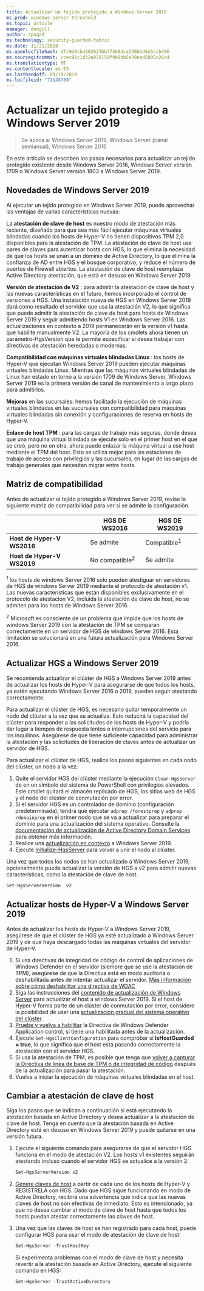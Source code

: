 ```yaml
---
title: Actualizar un tejido protegido a Windows Server 2019
ms.prod: windows-server-threshold
ms.topic: article
manager: dongill
author: rpsqrd
ms.technology: security-guarded-fabric
ms.date: 11/21/2018
ms.openlocfilehash: dfc9d9cb4282823bb774b8dca136bbd4e5ccb496
ms.sourcegitcommit: ccec91c1d32a978159f9b8bb5e39ead5805c26c4
ms.translationtype: MT
ms.contentlocale: es-ES
ms.lasthandoff: 09/19/2019
ms.locfileid: "71143768"
---
```

# <a name="upgrade-a-guarded-fabric-to-windows-server-2019"></a>Actualizar un tejido protegido a Windows Server 2019

> Se aplica a: Windows Server 2019, Windows Server (canal semianual), Windows Server 2016

En este artículo se describen los pasos necesarios para actualizar un tejido protegido existente desde Windows Server 2016, Windows Server versión 1709 o Windows Server versión 1803 a Windows Server 2019.

## <a name="whats-new-in-windows-server-2019"></a>Novedades de Windows Server 2019

Al ejecutar un tejido protegido en Windows Server 2019, puede aprovechar las ventajas de varias características nuevas:

La **atestación de clave de host** es nuestro modo de atestación más reciente, diseñado para que sea más fácil ejecutar máquinas virtuales blindadas cuando los hosts de Hyper-V no tienen dispositivos TPM 2,0 disponibles para la atestación de TPM. La atestación de clave de host usa pares de claves para autenticar hosts con HGS, lo que elimina la necesidad de que los hosts se unan a un dominio de Active Directory, lo que elimina la confianza de AD entre HGS y el bosque corporativo, y reduce el número de puertos de Firewall abiertos. La atestación de clave de host reemplaza Active Directory atestación, que está en desuso en Windows Server 2019.

**Versión de atestación de V2** : para admitir la atestación de clave de host y las nuevas características en el futuro, hemos incorporado el control de versiones a HGS. Una instalación nueva de HGS en Windows Server 2019 dará como resultado el servidor que usa la atestación V2, lo que significa que puede admitir la atestación de clave de host para hosts de Windows Server 2019 y seguir admitiendo hosts V1 en Windows Server 2016. Las actualizaciones en contexto a 2019 permanecerán en la versión v1 hasta que habilite manualmente V2. La mayoría de los cmdlets ahora tienen un parámetro-HgsVersion que le permite especificar si desea trabajar con directivas de atestación heredadas o modernas.

**Compatibilidad con máquinas virtuales blindadas Linux** : los hosts de Hyper-V que ejecutan Windows Server 2019 pueden ejecutar máquinas virtuales blindadas Linux. Mientras que las máquinas virtuales blindadas de Linux han estado en torno a la versión 1709 de Windows Server, Windows Server 2019 es la primera versión de canal de mantenimiento a largo plazo para admitirlos.

**Mejoras** en las sucursales: hemos facilitado la ejecución de máquinas virtuales blindadas en las sucursales con compatibilidad para máquinas virtuales blindadas sin conexión y configuraciones de reserva en hosts de Hyper-V.

**Enlace de host TPM** : para las cargas de trabajo más seguras, donde desea que una máquina virtual blindada se ejecute solo en el primer host en el que se creó, pero no en otra, ahora puede enlazar la máquina virtual a ese host mediante el TPM del host. Esto se utiliza mejor para las estaciones de trabajo de acceso con privilegios y las sucursales, en lugar de las cargas de trabajo generales que necesitan migrar entre hosts.

## <a name="compatibility-matrix"></a>Matriz de compatibilidad

Antes de actualizar el tejido protegido a Windows Server 2019, revise la siguiente matriz de compatibilidad para ver si se admite la configuración.

|  | HGS DE WS2016 | HGS DE WS2019|
|---|---|---|
|**Host de Hyper-V WS2016** | Se admite | Compatible<sup>1</sup>|
|**Host de Hyper-V WS2019** | No compatible<sup>2</sup> | Se admite|

<sup>1</sup> los hosts de windows Server 2016 solo pueden atestiguar en servidores de HGS de windows Server 2019 mediante el protocolo de atestación v1. Las nuevas características que están disponibles exclusivamente en el protocolo de atestación V2, incluida la atestación de clave de host, no se admiten para los hosts de Windows Server 2016.

<sup>2</sup> Microsoft es consciente de un problema que impide que los hosts de windows Server 2019 con la atestación de TPM se comparan correctamente en un servidor de HGS de windows Server 2016. Esta limitación se solucionará en una futura actualización para Windows Server 2016.

## <a name="upgrade-hgs-to-windows-server-2019"></a>Actualizar HGS a Windows Server 2019

Se recomienda actualizar el clúster de HGS a Windows Server 2019 antes de actualizar los hosts de Hyper-V para asegurarse de que todos los hosts, ya estén ejecutando Windows Server 2016 o 2019, pueden seguir atestando correctamente.

Para actualizar el clúster de HGS, es necesario quitar temporalmente un nodo del clúster a la vez que se actualiza. Esto reducirá la capacidad del clúster para responder a las solicitudes de los hosts de Hyper-V y podría dar lugar a tiempos de respuesta lentos o interrupciones del servicio para los inquilinos. Asegúrese de que tiene suficiente capacidad para administrar la atestación y las solicitudes de liberación de claves antes de actualizar un servidor de HGS.

Para actualizar el clúster de HGS, realice los pasos siguientes en cada nodo del clúster, un nodo a la vez:

1.  Quite el servidor HGS del clúster mediante la ejecución `Clear-HgsServer` de en un símbolo del sistema de PowerShell con privilegios elevados. Este cmdlet quitará el almacén replicado de HGS, los sitios web de HGS y el nodo del clúster de conmutación por error.
2.  Si el servidor HGS es un controlador de dominio (configuración predeterminada), tendrá que ejecutar `adprep /forestprep` y `adprep /domainprep` en el primer nodo que se va a actualizar para preparar el dominio para una actualización del sistema operativo. Consulte la [documentación de actualización de Active Directory Domain Services](https://docs.microsoft.com/windows-server/identity/ad-ds/deploy/upgrade-domain-controllers#supported-in-place-upgrade-paths) para obtener más información.
3.  Realice una [actualización en contexto](../../get-started-19/install-upgrade-migrate-19.md) a Windows Server 2019.
4.  Ejecute [Initialize-HgsServer](guarded-fabric-configure-additional-hgs-nodes.md) para volver a unir el nodo al clúster.

Una vez que todos los nodos se han actualizado a Windows Server 2019, opcionalmente puede actualizar la versión de HGS a v2 para admitir nuevas características, como la atestación de clave de host.

```powershell
Set-HgsServerVersion  v2
```

## <a name="upgrade-hyper-v-hosts-to-windows-server-2019"></a>Actualizar hosts de Hyper-V a Windows Server 2019

Antes de actualizar los hosts de Hyper-V a Windows Server 2019, asegúrese de que el clúster de HGS ya esté actualizado a Windows Server 2019 y de que haya descargado todas las máquinas virtuales del servidor de Hyper-V.

1.  Si usa directivas de integridad de código de control de aplicaciones de Windows Defender en el servidor (siempre que se use la atestación de TPM), asegúrese de que la Directiva está en modo auditoría o deshabilitada antes de intentar actualizar el servidor. [Más información sobre cómo deshabilitar una directiva de WDAC](https://docs.microsoft.com/windows/security/threat-protection/windows-defender-application-control/disable-windows-defender-application-control-policies)
2.  Siga las instrucciones del [contenido de actualización de Windows Server](../../upgrade/upgrade-overview.md) para actualizar el host a windows Server 2019. Si el host de Hyper-V forma parte de un clúster de conmutación por error, considere la posibilidad de usar una [actualización gradual del sistema operativo del clúster](../../failover-clustering/Cluster-Operating-System-Rolling-Upgrade.md).
3.  [Pruebe y vuelva a habilitar](https://docs.microsoft.com/windows/security/threat-protection/windows-defender-application-control/audit-windows-defender-application-control-policies) la Directiva de Windows Defender Application control, si tiene una habilitada antes de la actualización.
4.  Ejecute `Get-HgsClientConfiguration` para comprobar si **IsHostGuarded = true**, lo que significa que el host está pasando correctamente la atestación con el servidor HGS.
5.  Si usa la atestación de TPM, es posible que tenga que [volver a capturar la Directiva de línea de base de TPM o de integridad de código](guarded-fabric-add-host-information-for-tpm-trusted-attestation.md) después de la actualización para pasar la atestación.
6.  Vuelva a iniciar la ejecución de máquinas virtuales blindadas en el host.

## <a name="switch-to-host-key-attestation"></a>Cambiar a atestación de clave de host

Siga los pasos que se indican a continuación si está ejecutando la atestación basada en Active Directory y desea actualizar a la atestación de clave de host. Tenga en cuenta que la atestación basada en Active Directory está en desuso en Windows Server 2019 y puede quitarse en una versión futura.

1.  Ejecute el siguiente comando para asegurarse de que el servidor HGS funciona en el modo de atestación V2. Los hosts v1 existentes seguirán atestando incluso cuando el servidor HGS se actualice a la versión 2.

    ```powershell
    Set-HgsServerVersion v2
    ```

2.  [Genere claves de host](guarded-fabric-create-host-key.md) a partir de cada uno de los hosts de Hyper-V y REGÍSTRELA con HGS. Dado que HGS sigue funcionando en modo de Active Directory, recibirá una advertencia que indica que las nuevas claves de host no son efectivas de inmediato. Esto es intencionado, ya que no desea cambiar al modo de clave de host hasta que todos los hosts puedan atestar correctamente las claves de host.

3.  Una vez que las claves de host se han registrado para cada host, puede configurar HGS para usar el modo de atestación de clave de host:

    ```powershell
    Set-HgsServer -TrustHostKey
    ```

    Si experimenta problemas con el modo de clave de host y necesita revertir a la atestación basada en Active Directory, ejecute el siguiente comando en HGS:

    ```powershell
    Set-HgsServer -TrustActiveDirectory
    ```